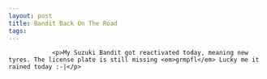 ```yaml
---
layout: post
title: Bandit Back On The Road
tags:
---
```



                <p>My Suzuki Bandit got reactivated today, meaning new tyres. The license plate is still missing <em>grmpfl</em> Lucky me it rained today :-|</p>
